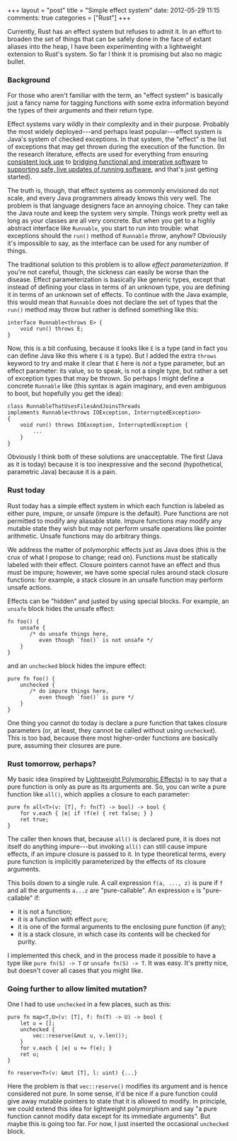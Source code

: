+++
layout = "post"
title = "Simple effect system"
date: 2012-05-29 11:15
comments: true
categories = ["Rust"]
+++

Currently, Rust has an effect system but refuses to admit it.  In an
effort to broaden the set of things that can be safely done in the
face of extant aliases into the heap, I have been experimenting with a
lightweight extension to Rust's system.  So far I think it is
promising but also no magic bullet.

### Background

For those who aren't familiar with the term, an "effect system" is
basically just a fancy name for tagging functions with some extra
information beyond the types of their arguments and their return type.

Effect systems vary wildly in their complexity and in their purpose.
Probably the most widely deployed---and perhaps least popular---effect
system is Java's system of checked exceptions.  In that system, the
"effect" is the list of exceptions that may get thrown during the
execution of the function.  (In the research literature, effects are
used for everything from ensuring [consistent lock use][SafeJava] to
[bridging functional and imperative software][FX] to
[supporting safe, live updates of running software][rs], and that's
just getting started).

[SafeJava]: http://pmg.csail.mit.edu/pubs/boyapati04safejava-abstract.html
[FX]: http://citeseerx.ist.psu.edu/viewdoc/summary?doi=10.1.1.62.534
[rs]: http://drum.lib.umd.edu/handle/1903/7494?mode=simple

The truth is, though, that effect systems as commonly envisioned do
not scale, and every Java programmers already knows this very well.
The problem is that language designers face an annoying choice.  They
can take the Java route and keep the system very simple.  Things work
pretty well as long as your classes are all very concrete.  But when
you get to a highly abstract interface like `Runnable`, you start to
run into trouble: what exceptions should the `run()` method of
`Runnable` *throw*, anyhow?  Obviously it's impossible to say, as the
interface can be used for any number of things.

The traditional solution to this problem is to allow *effect
parameterization*. If you're not careful, though, the sickness can
easily be worse than the disease.  Effect parameterization is
basically like generic types, except that instead of defining your
class in terms of an unknown type, you are defining it in terms of an
unknown set of effects.  To continue with the Java example, this would
mean that `Runnable` does not declare the set of types that the
`run()` method may throw but rather is defined something like this:

    interface Runnable<throws E> {
        void run() throws E;
    }

Now, this is a bit confusing, because it looks like `E` is a type (and
in fact you can define Java like this where `E` is a type).  But I
added the extra `throws` keyword to try and make it clear that `E`
here is *not* a type parameter, but an effect parameter: its value, so
to speak, is not a single type, but rather a set of exception types
that may be thrown.  So perhaps I might define a concrete `Runnable`
like (this syntax is again imaginary, and even ambiguous to boot, but
hopefully you get the idea):

    class RunnableThatUsesFilesAndJoinsThreads
    implements Runnable<throws IOException, InterruptedException>
    {
        void run() throws IOException, InterruptedException {
            ...
        }
    }
    
Obviously I think both of these solutions are unacceptable.  The first
(Java as it is today) because it is too inexpressive and the second
(hypothetical, parametric Java) because it is a pain.

### Rust today

Rust today has a simple effect system in which each function is
labeled as either pure, impure, or unsafe (impure is the default).
Pure functions are not permitted to modify any aliasable state.
Impure functions may modify any mutable state they wish but may not
perform unsafe operations like pointer arithmetic.  Unsafe functions
may do arbitrary things.

We address the matter of polymorphic effects just as Java does (this
is the crux of what I propose to change; read on).  Functions must be
statically labeled with their effect.  Closure pointers cannot have an
effect and thus must be impure; however, we have some special rules
around stack closure functions: for example, a stack closure in an
unsafe function may perform unsafe actions.

Effects can be "hidden" and justed by using special blocks.  For
example, an `unsafe` block hides the unsafe effect:

    fn foo() {
        unsafe {
           /* do unsafe things here,
              even though `foo()` is not unsafe */
        }
    }

and an `unchecked` block hides the impure effect:

    pure fn foo() {
        unchecked {
           /* do impure things here,
              even though `foo()` is pure */
        }
    }

One thing you cannot do today is declare a pure function that takes
closure parameters (or, at least, they cannot be called without using
`unchecked`).  This is too bad, because there most higher-order
functions are basically pure, assuming their closures are pure.

### Rust tomorrow, perhaps?

My basic idea (inspired by [Lightweight Polymorphic Effects][lpe]) is
to say that a pure function is only as pure as its arguments are.  So,
you can write a pure function like `all()`, which applies a closure to
each parameter:

    pure fn all<T>(v: [T], f: fn(T) -> bool) -> bool {
        for v.each { |e| if !f(e) { ret false; } }
        ret true;
    }

The caller then knows that, because `all()` is declared pure, it is
does not itself do anything impure---but invoking `all()` can still
cause impure effects, if an impure closure is passed to it. In type
theoretical terms, every pure function is implicitly parameterized by
the effects of its closure arguments.

This boils down to a single rule.  A call expression `f(a, ..., z)` is
pure if `f` and all the arguments `a...z` are "pure-callable".  An
expression `e` is "pure-callable" if:

  - it is not a function;
  - it is a function with effect `pure`;
  - it is one of the formal arguments to the enclosing pure function (if any);
  - it is a stack closure, in which case its contents
    will be checked for purity.
    
I implemented this check, and in the process made it possible to have
a type like `pure fn(S) -> T` or `unsafe fn(S) -> T`.  It was easy.
It's pretty nice, but doesn't cover all cases that you might like.

[lpe]: http://infoscience.epfl.ch/record/175240/files/ecoop.pdf

### Going further to allow limited mutation?

One I had to use `unchecked` in a few places, such as this:

    pure fn map<T,U>(v: [T], f: fn(T) -> U) -> bool {
        let u = [];
        unchecked {
            vec::reserve(&mut u, v.len());
        }
        for v.each { |e| u += f(e); }
        ret u;
    }
    
    fn reserve<T>(v: &mut [T], l: uint) {...}

Here the problem is that `vec::reserve()` modifies its argument and is
hence considered not pure.  In some sense, it'd be nice if a pure
function could give away mutable pointers to state that it is allowed
to modify.  In principle, we could extend this idea for lightweight
polymorphism and say "a pure function cannot modify data except for
its immediate arguments".  But maybe this is going too far.  For now,
I just inserted the occasional `unchecked` block.

